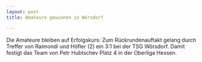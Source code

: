 ```yaml
---
layout: post
title: Amateure gewinnen in Wörsdorf

---
```


Die Amateure bleiben auf Erfolgskurs: Zum Rückrundenauftakt gelang durch Treffer von Raimondi und Höfler (2) ein 3:1 bei der TSG Wörsdorf. Damit festigt das Team von Petr Hubtschev Platz 4 in der Oberliga Hessen.


